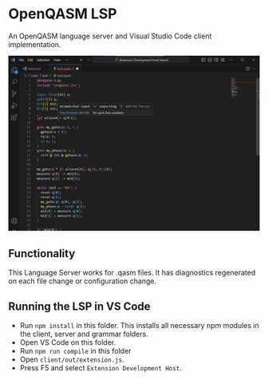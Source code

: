 # OpenQASM LSP
An OpenQASM language server and Visual Studio Code client implementation.

![Example Image](images/example.png)

## Functionality

This Language Server works for .qasm files. It has diagnostics regenerated on each file change or configuration change.

## Running the LSP in VS Code

- Run `npm install` in this folder. This installs all necessary npm modules in the client, server and grammar folders.
- Open VS Code on this folder.
- Run `npm run compile` in this folder
- Open `client/out/extension.js`.
- Press F5 and select `Extension Development Host`.

